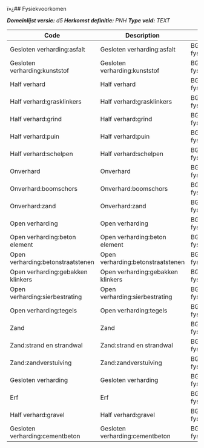 ï»¿## Fysiekvoorkomen

*__Domeinlijst versie:__ d5*
*__Herkomst definitie:__ PNH*
*__Type veld:__ TEXT*

|__Code__ |__Description__ |__Definitie__	|
|	---	|	---	|   ---	| 
| Gesloten verharding:asfalt | Gesloten verharding:asfalt | BGT; fysiekvoorkomen |
| Gesloten verharding:kunststof | Gesloten verharding:kunststof | BGT; fysiekvoorkomen |
| Half verhard | Half verhard | BGT; fysiekvoorkomen |
| Half verhard:grasklinkers | Half verhard:grasklinkers | BGT; fysiekvoorkomen |
| Half verhard:grind | Half verhard:grind | BGT; fysiekvoorkomen |
| Half verhard:puin | Half verhard:puin | BGT; fysiekvoorkomen |
| Half verhard:schelpen | Half verhard:schelpen | BGT; fysiekvoorkomen |
| Onverhard | Onverhard | BGT; fysiekvoorkomen |
| Onverhard:boomschors | Onverhard:boomschors | BGT; fysiekvoorkomen |
| Onverhard:zand | Onverhard:zand | BGT; fysiekvoorkomen |
| Open verharding | Open verharding | BGT; fysiekvoorkomen |
| Open verharding:beton element | Open verharding:beton element | BGT; fysiekvoorkomen |
| Open verharding:betonstraatstenen | Open verharding:betonstraatstenen | BGT; fysiekvoorkomen |
| Open verharding:gebakken klinkers | Open verharding:gebakken klinkers | BGT; fysiekvoorkomen |
| Open verharding:sierbestrating | Open verharding:sierbestrating | BGT; fysiekvoorkomen |
| Open verharding:tegels | Open verharding:tegels | BGT; fysiekvoorkomen |
| Zand | Zand | BGT; fysiekvoorkomen |
| Zand:strand en strandwal | Zand:strand en strandwal | BGT; fysiekvoorkomen |
| Zand:zandverstuiving | Zand:zandverstuiving | BGT; fysiekvoorkomen |
| Gesloten verharding | Gesloten verharding | BGT; fysiekvoorkomen |
| Erf | Erf | BGT; fysiekvoorkomen |
| Half verhard:gravel | Half verhard:gravel | BGT; fysiekvoorkomen |
| Gesloten verharding:cementbeton | Gesloten verharding:cementbeton | BGT; fysiekvoorkomen |
